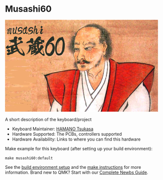 # Musashi60

![Musashi60](musashi60.png)

A short description of the keyboard/project

* Keyboard Maintainer: [HAMANO Tsukasa](https://github.com/hamano)
* Hardware Supported: The PCBs, controllers supported
* Hardware Availability: Links to where you can find this hardware

Make example for this keyboard (after setting up your build environment):

    make musashi60:default

See the [build environment setup](https://docs.qmk.fm/#/getting_started_build_tools) and the [make instructions](https://docs.qmk.fm/#/getting_started_make_guide) for more information. Brand new to QMK? Start with our [Complete Newbs Guide](https://docs.qmk.fm/#/newbs).
